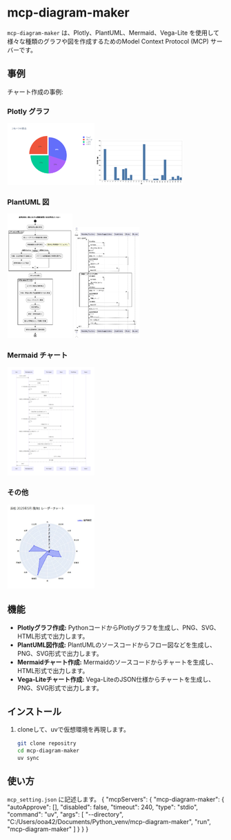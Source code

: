 # mcp-diagram-maker

`mcp-diagram-maker` は、Plotly、PlantUML、Mermaid、Vega-Lite を使用して様々な種類のグラフや図を作成するためのModel Context Protocol (MCP) サーバーです。

## 事例
チャート作成の事例:

### Plotly グラフ
<img src="assert/dummy_pie_chart.png" alt="ダミー円グラフ" width="40%">
<img src="assert/precipitation_hamamatsu_202505.png" alt="浜松降水量グラフ" width="40%">

### PlantUML 図
<img src="assert/flow_diagram.png" alt="フロー図" width="30%">
<img src="assert/washing_machine_sequence.png" alt="洗濯機シーケンス図" width="30%">

### Mermaid チャート
<img src="assert/mermaid.png" alt="Mermaid チャート" width="40%">

### その他
<img src="assert/reder.jpg" alt="Reder" width="40%">

## 機能

- **Plotlyグラフ作成:** PythonコードからPlotlyグラフを生成し、PNG、SVG、HTML形式で出力します。
- **PlantUML図作成:** PlantUMLのソースコードからフロー図などを生成し、PNG、SVG形式で出力します。
- **Mermaidチャート作成:** Mermaidのソースコードからチャートを生成し、HTML形式で出力します。
- **Vega-Liteチャート作成:** Vega-LiteのJSON仕様からチャートを生成し、PNG、SVG形式で出力します。

## インストール

1. cloneして、uvで仮想環境を再現します。
    ```bash
    git clone repositry
    cd mcp-diagram-maker
    uv sync
    ```

## 使い方
`mcp_setting.json` に記述します。
{
  "mcpServers": {
    "mcp-diagram-maker": {
      "autoApprove": [],
      "disabled": false,
      "timeout": 240,
      "type": "stdio",
      "command": "uv",
      "args": [
        "--directory",
        "C:/Users/ooa42/Documents/Python_venv/mcp-diagram-maker",
        "run",
        "mcp-diagram-maker"
      ]
    }
  }
}
